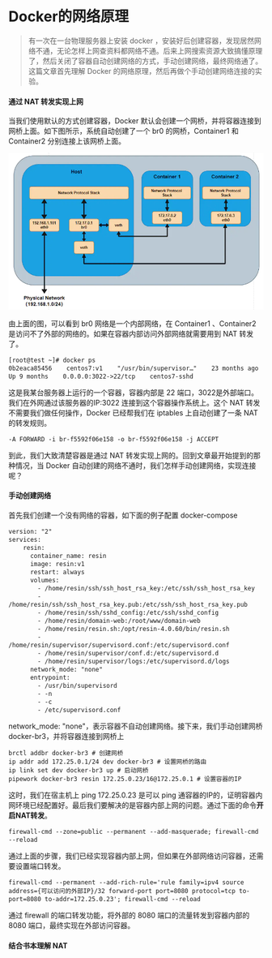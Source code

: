 # Docker的网络原理

> 有一次在一台物理服务器上安装 docker ，安装好后创建容器，发现居然网络不通，无论怎样上网查资料都网络不通。后来上网搜索资源大致搞懂原理了，然后关闭了容器自动创建网络的方式，手动创建网络，最终网络通了。这篇文章首先理解 Docker 的网络原理，然后再做个手动创建网络连接的实验。



#### 通过 NAT 转发实现上网

当我们使用默认的方式创建容器，Docker 默认会创建一个网桥，并将容器连接到网桥上面。如下图所示，系统自动创建了一个 br0 的网桥，Container1 和 Container2 分别连接上该网桥上面。

![img](Docker的网络原理.assets/webp.webp)

由上面的图，可以看到 br0 网络是一个内部网络，在 Container1 、Container2 是访问不了外部的网络的。如果在容器内部访问外部网络就需要用到 NAT 转发了。

```shell
[root@test ~]# docker ps
0b2eaca85456    centos7:v1    "/usr/bin/supervisor…"    23 months ago    Up 9 months    0.0.0.0:3022->22/tcp    centos7-sshd
```

这是我某台服务器上运行的一个容器，容器内部是 22 端口，3022是外部端口。我们在外网通过该服务器的IP:3022 连接到这个容器操作系统上。这个 NAT 转发不需要我们做任何操作，Docker 已经帮我们在 iptables 上自动创建了一条 NAT 的转发规则。

```shell
-A FORWARD -i br-f5592f06e158 -o br-f5592f06e158 -j ACCEPT
```

到此，我们大致清楚容器是通过 NAT 转发实现上网的。回到文章最开始提到的那种情况，当 Docker 自动创建的网络不通时，我们怎样手动创建网络，实现连接呢？



#### 手动创建网络

首先我们创建一个没有网络的容器，如下面的例子配置 docker-compose

```shell
version: "2"
services:
    resin:
      container_name: resin
      image: resin:v1
      restart: always
      volumes:
        - /home/resin/ssh/ssh_host_rsa_key:/etc/ssh/ssh_host_rsa_key
        - /home/resin/ssh/ssh_host_rsa_key.pub:/etc/ssh/ssh_host_rsa_key.pub
        - /home/resin/ssh/sshd_config:/etc/ssh/sshd_config
        - /home/resin/domain-web:/root/www/domain-web
        - /home/resin/resin.sh:/opt/resin-4.0.60/bin/resin.sh
        - /home/resin/supervisor/supervisord.conf:/etc/supervisord.conf
        - /home/resin/supervisor/conf.d:/etc/supervisord.d
        - /home/resin/supervisor/logs:/etc/supervisord.d/logs
      network_mode: "none"
      entrypoint:
        - /usr/bin/supervisord
        - -n
        - -c
        - /etc/supervisord.conf
```

network_mode: "none"，表示容器不自动创建网络。接下来，我们手动创建网桥 docker-br3，并将容器连接到网桥上

```shell
brctl addbr docker-br3 # 创建网桥
ip addr add 172.25.0.1/24 dev docker-br3 # 设置网桥的路由
ip link set dev docker-br3 up # 启动网桥
pipework docker-br3 resin 172.25.0.23/16@172.25.0.1 # 设置容器的IP
```

这时，我们在宿主机上 ping 172.25.0.23 是可以 ping 通容器的IP的，证明容器内网环境已经配置好。最后我们要解决的是容器内部上网的问题。通过下面的命令**开启NAT转发**。

```shell
firewall-cmd --zone=public --permanent --add-masquerade; firewall-cmd --reload
```

通过上面的步骤，我们已经实现容器内部上网，但如果在外部网络访问容器，还需要设置端口转发。

```shell
firewall-cmd --permanent --add-rich-rule='rule family=ipv4 source address={可以访问的外部IP}/32 forward-port port=8080 protocol=tcp to-port=8080 to-addr=172.25.0.23'; firewall-cmd --reload
```

通过 firewall 的端口转发功能，将外部的 8080 端口的流量转发到容器内部的 8080 端口，最终实现在外部访问容器。



#### 结合书本理解 NAT







